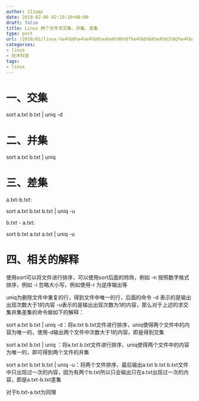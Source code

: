 ```yaml
---
author: 111qqz
date: 2018-02-06 02:10:10+00:00
draft: false
title: Linux 两个文件求交集、并集、差集
type: post
url: /2018/02/linux-%e4%b8%a4%e4%b8%aa%e6%96%87%e4%bb%b6%e6%b1%82%e4%ba%a4%e9%9b%86%e3%80%81%e5%b9%b6%e9%9b%86%e3%80%81%e5%b7%ae%e9%9b%86/
categories:
- linux
- 技术科普
tags:
- linux
---
```


# 一、交集



sort a.txt b.txt | uniq -d



# 二、并集



sort a.txt b.txt | uniq



# 三、差集



a.txt-b.txt:

sort a.txt b.txt b.txt | uniq -u

b.txt - a.txt:

sort b.txt a.txt a.txt | uniq -u



# 四、相关的解释



使用sort可以将文件进行排序，可以使用sort后面的玲玲，例如 -n 按照数字格式排序，例如 -i 忽略大小写，例如使用-r 为逆序输出等

uniq为删除文件中重复的行，得到文件中唯一的行，后面的命令 -d 表示的是输出出现次数大于1的内容 -u表示的是输出出现次数为1的内容，那么对于上述的求交集并集差集的命令做如下的解释：

sort a.txt b.txt | uniq -d：将a.txt b.txt文件进行排序，uniq使得两个文件中的内容为唯一的，使用-d输出两个文件中次数大于1的内容，即是得到交集

sort a.txt b.txt | uniq ：将a.txt b.txt文件进行排序，uniq使得两个文件中的内容为唯一的，即可得到两个文件的并集

sort a.txt b.txt b.txt | uniq -u：将两个文件排序，最后输出a.txt b.txt b.txt文件中只出现过一次的内容，因为有两个b.txt所以只会输出只在a.txt出现过一次的内容，即是a.txt-b.txt差集

对于b.txt-a.txt为同理
